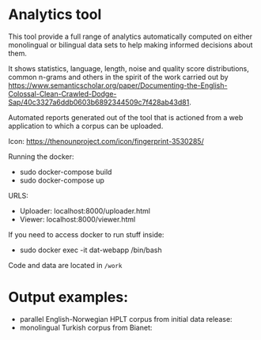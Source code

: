 # Analytics tool

This tool provide a full range of analytics automatically computed on either monolingual or bilingual data sets to help making informed decisions about them. 

It shows statistics,  language, length, noise and quality score distributions, common n-grams and others in the spirit of the work carried out by https://www.semanticscholar.org/paper/Documenting-the-English-Colossal-Clean-Crawled-Dodge-Sap/40c3327a6ddb0603b6892344509c7f428ab43d81. 

Automated reports generated out of the tool that is actioned from a web application to which a corpus can be uploaded.

Icon: https://thenounproject.com/icon/fingerprint-3530285/

Running the docker:

* sudo docker-compose build
* sudo docker-compose up

URLS: 
* Uploader: localhost:8000/uploader.html
* Viewer: localhost:8000/viewer.html

If you need to access docker to run stuff inside:
* sudo docker exec -it dat-webapp /bin/bash

Code and data are located in `/work`

# Output examples: 

- parallel English-Norwegian HPLT corpus from initial data release: 
- monolingual Turkish corpus from Bianet: 
